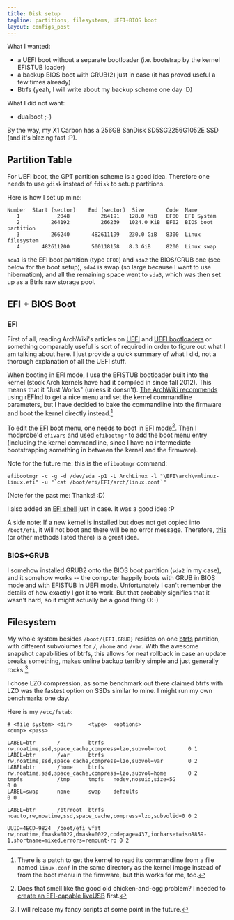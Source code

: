 ```yaml
---
title: Disk setup
tagline: partitions, filesystems, UEFI+BIOS boot
layout: configs_post
---
```


What I wanted:

- a UEFI boot without a separate bootloader (i.e. bootstrap by the kernel EFISTUB loader)
- a backup BIOS boot with GRUB(2) just in case (it has proved useful a few times already)
- Btrfs (yeah, I will write about my backup scheme one day :D)

What I did not want:

- dualboot ;-)

<!--more-->

By the way, my X1 Carbon has a 256GB SanDisk SD5SG2256G1052E SSD (and it's blazing fast :P).

Partition Table
---------------

For UEFI boot, the GPT partition scheme is a good idea. Therefore one needs to use `gdisk` instead of
`fdisk` to setup partitions.

Here is how I set up mine:

    Number  Start (sector)    End (sector)  Size       Code  Name
       1            2048          264191   128.0 MiB   EF00  EFI System
       2          264192          266239   1024.0 KiB  EF02  BIOS boot partition
       3          266240       482611199   230.0 GiB   8300  Linux filesystem
       4       482611200       500118158   8.3 GiB     8200  Linux swap



`sda1` is the EFI boot partition (type `EF00`) and `sda2` the BIOS/GRUB one (see below for the boot
setup), `sda4` is swap (so large because I want to use hibernation), and all the remaining space
went to `sda3`, which was then set up as a Btrfs raw storage pool.


EFI + BIOS Boot
---------------

### EFI

First of all, reading ArchWiki's articles on [UEFI](https://wiki.archlinux.org/index.php/UEFI) and
[UEFI bootloaders](https://wiki.archlinux.org/index.php/UEFI_Bootloaders) or something comparably
useful is sort of required in order to figure out what I am talking about here. I just provide a
quick summary of what I did, not a thorough explanation of all the UEFI stuff.

When booting in EFI mode, I use the EFISTUB bootloader built into the kernel (stock Arch kernels
have had it compiled in since fall 2012). This means that it "Just Works" (unless it doesn't).
[The ArchWiki recommends](https://wiki.archlinux.org/index.php/Beginners%27_Guide/Installation#For_UEFI_motherboards)
using rEFInd to get a nice menu and set the kernel commandline parameters, but I have decided to
bake the commandline into the firmware and boot the kernel directly instead.[^boot_parameters]

To edit the EFI boot menu, one needs to boot in EFI mode[^boot_chicken]. Then I modprobe'd `efivars`
and used `efibootmgr` to add the boot menu entry (including the kernel commandline, since I have no
intermediate bootstrapping something in between the kernel and the firmware).

Note for the future me: this is the `efibootmgr` command:

    efibootmgr -c -g -d /dev/sda -p1 -L ArchLinux -l "\EFI\arch\vmlinuz-linux.efi" -u "`cat /boot/efi/EFI/arch/linux.conf`"

(Note for the past me: Thanks! :D)

I also added an [EFI shell](https://wiki.archlinux.org/index.php/UEFI#UEFI_Shell) just in case. It
was a good idea :P

A side note: If a new kernel is installed but does not get copied into `/boot/efi`, it will not
boot and there will be no error message. Therefore,
[this](https://wiki.archlinux.org/index.php/UEFI_Bootloaders#Systemd)
(or other methods listed there) is a great idea.

### BIOS+GRUB

I somehow installed GRUB2 onto the BIOS boot partition (`sda2` in my case), and it somehow works --
the computer happily boots with GRUB in BIOS mode and with EFISTUB in UEFI mode. Unfortunately I
can't remember the details of how exactly I got it to work. But that probably signifies that it
wasn't hard, so it might actually be a good thing O:-)

[^boot_parameters]: There is a patch to get the kernel to read its commandline from a file named
`linux.conf` in the same directory as the kernel image instead of from the boot menu in the
firmware, but this works for me, too.

[^boot_chicken]: Does that smell like the good old chicken-and-egg problem? I needed to
[create an EFI-capable liveUSB](https://wiki.archlinux.org/index.php/UEFI#Create_UEFI_bootable_USB_from_ISO)
first.

Filesystem
----------

My whole system besides `/boot/{EFI,GRUB}` resides on one [btrfs](https://btrfs.wiki.kernel.org/‎)
partition, with different subvolumes for `/`, `/home` and `/var`. With the awesome snapshot
capabilities of btrfs, this allows for neat rollback in case an update breaks something, makes
online backup terribly simple and just generally rocks.[^btrfs_scripts]

I chose LZO compression, as some benchmark out there claimed btrfs with LZO was the fastest option
on SSDs similar to mine. I might run my own benchmarks one day.

[^btrfs_scripts]: I will release my fancy scripts at some point in the future.

Here is my `/etc/fstab`:

    # <file system> <dir>     <type>  <options>                                                 <dump> <pass>

    LABEL=btr       /         btrfs   rw,noatime,ssd,space_cache,compress=lzo,subvol=root       0 1
    LABEL=btr       /var      btrfs   rw,noatime,ssd,space_cache,compress=lzo,subvol=var        0 2
    LABEL=btr       /home     btrfs   rw,noatime,ssd,space_cache,compress=lzo,subvol=home       0 2
    tmpfs           /tmp      tmpfs   nodev,nosuid,size=5G                                      0 0
    LABEL=swap      none      swap    defaults                                                  0 0

    LABEL=btr       /btrroot  btrfs   noauto,rw,noatime,ssd,space_cache,compress=lzo,subvolid=0 0 2

    UUID=4ECD-9824  /boot/efi vfat    rw,noatime,fmask=0022,dmask=0022,codepage=437,iocharset=iso8859-1,shortname=mixed,errors=remount-ro 0 2
